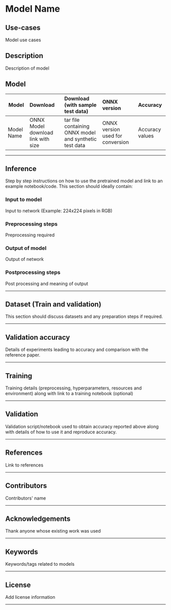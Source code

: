 # Model Name

## Use-cases
Model use cases

## Description
Description of model

## Model

 |Model        |Download  | Download (with sample test data)|ONNX version|Accuracy |
|-------------|:--------------|:--------------|:--------------|:--------------|
|Model Name       |ONNX Model download link with size  |  tar file containing ONNX model and synthetic test data|ONNX version used for conversion|Accuracy values |
<hr>

## Inference
Step by step instructions on how to use the pretrained model and link to an example notebook/code. This section should ideally contain:

### Input to model
Input to network (Example: 224x224 pixels in RGB)

### Preprocessing steps
Preprocessing required

### Output of model
Output of network

### Postprocessing steps
Post processing and meaning of output
<hr>

## Dataset (Train and validation)
This section should discuss datasets and any preparation steps if required.
<hr>

## Validation accuracy
Details of experiments leading to accuracy and comparison with the reference paper.
<hr>

## Training
Training details (preprocessing, hyperparameters, resources and environment) along with link to a training notebook (optional)
<hr>

## Validation
Validation script/notebook used to obtain accuracy reported above along with details of how to use it and reproduce accuracy.
<hr>

## References
Link to references
<hr>

## Contributors
Contributors' name
<hr>

## Acknowledgements
Thank anyone whose existing work was used
<hr>

## Keywords
Keywords/tags related to models
<hr>

## License
Add license information
<hr>
